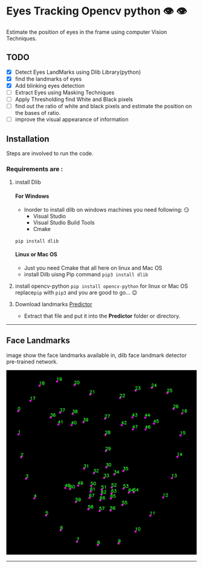 # Eyes  Tracking Opencv python :eye: :eye:

Estimate the position of eyes in the frame using computer Vision Techniques.

## TODO 

- [x] Detect Eyes LandMarks using Dlib Library(python)
- [x] find the landmarks of eyes 
- [x] Add blinking eyes detection 
- [ ] Extract Eyes using Masking Techniques 
- [ ] Apply Thresholding find White and Black pixels 
- [ ] find out the ratio of white and black pixels and estimate the position on the bases of ratio.
- [ ] improve the visual appearance of information 

## Installation 
Steps are involved to run the code.

### Requirements are :
1. install Dlib
    #### For Windows
    - Inorder to install dilb on windows machines you need following: :smirk:
        - Visual Studio
        - Visual Studio Build Tools
        - Cmake

    `pip install dlib`
    #### Linux or Mac OS
    - Just you need Cmake that all here on linux and Mac OS
    - install Dilb uisng Pip command
        `pip3 install dlib`
        
2. install opencv-python
    `pip install opencv-python`
    for linux or Mac OS replace`pip` with  `pip3` and you are good to go... :wink:

3. Download landmarks [Predictor](https://github.com/davisking/dlib-models/blob/master/shape_predictor_68_face_landmarks.dat.bz2)  
    - Extract that file and put it into the **Predictor** folder or directory.

----------

## Face Landmarks
image show the face landmarks available in, dilb face landmark detector pre-trained network.

<img src="/images/landmarks.jpg" alt="Landmarks Image">


---------